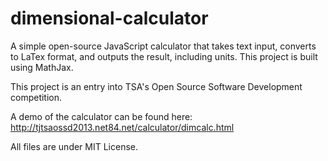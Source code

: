dimensional-calculator
======================

A simple open-source JavaScript calculator that takes text input, converts to LaTex format, and outputs the result, including units.  This project is built using MathJax.

This project is an entry into TSA's Open Source Software Development competition.

A demo of the calculator can be found here:  http://tjtsaossd2013.net84.net/calculator/dimcalc.html

All files are under MIT License.
